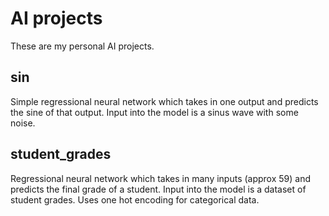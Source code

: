 # AI projects

These are my personal AI projects.

## sin

Simple regressional neural network which takes in one output and predicts the sine of that output. Input into the model is a sinus wave with some noise.

## student_grades

Regressional neural network which takes in many inputs (approx 59) and predicts the final grade of a student. Input into the model is a dataset of student grades. Uses one hot encoding for categorical data.
